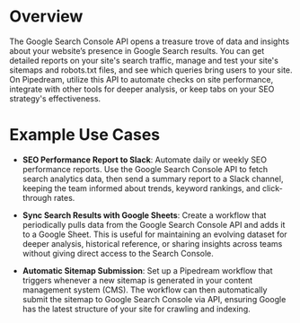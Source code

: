 # Overview

The Google Search Console API opens a treasure trove of data and insights about your website’s presence in Google Search results. You can get detailed reports on your site's search traffic, manage and test your site's sitemaps and robots.txt files, and see which queries bring users to your site. On Pipedream, utilize this API to automate checks on site performance, integrate with other tools for deeper analysis, or keep tabs on your SEO strategy's effectiveness.

# Example Use Cases

- **SEO Performance Report to Slack**: Automate daily or weekly SEO performance reports. Use the Google Search Console API to fetch search analytics data, then send a summary report to a Slack channel, keeping the team informed about trends, keyword rankings, and click-through rates.

- **Sync Search Results with Google Sheets**: Create a workflow that periodically pulls data from the Google Search Console API and adds it to a Google Sheet. This is useful for maintaining an evolving dataset for deeper analysis, historical reference, or sharing insights across teams without giving direct access to the Search Console.

- **Automatic Sitemap Submission**: Set up a Pipedream workflow that triggers whenever a new sitemap is generated in your content management system (CMS). The workflow can then automatically submit the sitemap to Google Search Console via API, ensuring Google has the latest structure of your site for crawling and indexing.
